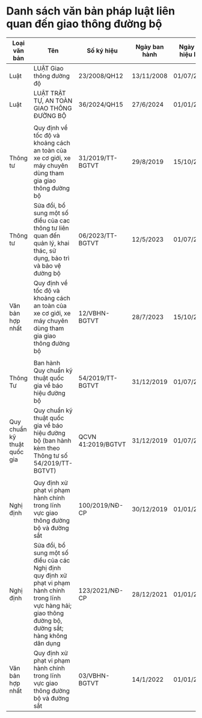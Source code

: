 # Danh sách văn bản pháp luật liên quan đến giao thông đường bộ

| Loại văn bản                | Tên                                                                                                                                                             | Số ký hiệu         | Ngày ban hành | Ngày có hiệu lực | Hiệu lực                          | Nguồn    | Xem online              |
| --------------------------- | --------------------------------------------------------------------------------------------------------------------------------------------------------------- | ------------------ | ------------- | ---------------- | --------------------------------- | -------- | ----------------------- |
| Luật                        | LUẬT Giao thông đường độ                                                                                                                                        | 23/2008/QH12       | 13/11/2008    | 01/07/2009       | Còn hiệu lực (đến hết 31/12/2024) | [0]      | [CSDLQG về VBPL][0]     |
| Luật                        | LUẬT TRẬT TỰ, AN TOÀN GIAO THÔNG ĐƯỜNG BỘ                                                                                                                       | 36/2024/QH15       | 27/6/2024     | 01/01/2025       | Chưa có hiệu lực                  | [4]      |                         |
|                             |                                                                                                                                                                 |                    |               |                  |                                   |          |                         |
| Thông tư                    | Quy định về tốc độ và khoảng cách an toàn của xe cơ giới, xe máy chuyên dùng tham gia giao thông đường bộ                                                       | 31/2019/TT-BGTVT   | 29/8/2019     | 15/10/2019       | Hết hiệu lực một phần             | [1]      | [CSDLQG về VBPL][1]     |
| Thông tư                    | Sửa đổi, bổ sung một số điều của cac thông tư liên quan đến quản lý, khai thác, sử dụng, bảo trì và bảo vệ đường bộ                                             | 06/2023/TT-BGTVT   | 12/5/2023     | 01/07/2023       | Hết hiệu lực một phần             | [9]      | [CSDLQG về VBPL][9]     |
| Văn bản hợp nhất            | Quy định về tốc độ và khoảng cách an toàn của xe cơ giới, xe máy chuyên dùng tham gia giao thông đường bộ                                                       | 12/VBHN-BGTVT      | 28/7/2023     | 15/10/2019       | Còn hiệu lực                      | [2], [5] | [Công báo Chính phủ][5] |
|                             |                                                                                                                                                                 |                    |               |                  |                                   |          |                         |
| Thông Tư                    | Ban hành Quy chuẩn kỹ thuật quốc gia về báo hiệu đường bộ                                                                                                       | 54/2019/TT-BGTVT   | 31/12/2019    | 01/07/2020       | Còn hiệu lực                      | [3]      | [CSDLQG về VBPL][3]     |
| Quy chuẩn kỹ thuật quốc gia | Quy chuẩn kỹ thuật quốc gia về báo hiệu đường bộ (ban hành kèm theo Thông tư số 54/2019/TT-BGTVT)                                                               | QCVN 41:2019/BGTVT | 31/12/2019    | 01/07/2020       | Còn hiệu lực                      | [3]      | [CSDLQG về VBPL][3]     |
|                             |                                                                                                                                                                 |                    |               |                  |                                   |          |                         |
| Nghị định                   | Quy định xử phạt vi phạm hành chính trong lĩnh vực giao thông đường bộ và đường sắt                                                                             | 100/2019/NĐ-CP     | 30/12/2019    | 01/01/2020       | Hết hiệu lực một phần             | [6]      | [CSDLQG về VBPL][6]     |
| Nghị định                   | Sửa đổi, bổ sung một số điều của các Nghị định quy định xử phạt vi phạm hành chính trong lĩnh vực hàng hải; giao thông đường bộ, đường sắt; hàng không dân dụng | 123/2021/NĐ-CP     | 28/12/2021    | 01/01/2022       | Còn hiệu lực                      | [7]      | [CSDLQG về VBPL][7]     |
| Văn bản hợp nhất            | Quy định xử phạt vi phạm hành chính trong lĩnh vực giao thông đường bộ và đường sắt                                                                             | 03/VBHN-BGTVT      | 14/1/2022     | 01/01/2022       | Còn hiệu lực                      | [8]      |                         |

[0]: https://vbpl.vn/TW/Pages/vbpq-toanvan.aspx?ItemID=12333
[4]: https://congan.phuyen.gov.vn/laws/detail/Luat-trat-tu-an-toan-giao-thong-duong-bo-2024-987/
[1]: https://vbpl.vn/TW/Pages/vbpq-toanvan.aspx?ItemID=138236
[2]: https://mt.gov.vn/vn/tin-tuc/90983/hop-nhat-thong-tu-quy-dinh-ve-toc-do-va-khoang-cach-an-toan-cua-xe-co-gioi--xe-may-chuyen-dung-tham-gia-giao-thong-tren-duong-bo.aspx
[3]: https://vbpl.vn/TW/Pages/vbpq-toanvan.aspx?ItemID=143468
[5]: https://congbao.chinhphu.vn/noi-dung-van-ban-so-12-vbhn-bgtvt-40704
[6]: https://vbpl.vn/TW/Pages/vbpq-toanvan.aspx?ItemID=140152
[7]: https://vbpl.vn/TW/Pages/vbpq-toanvan.aspx?ItemID=153339
[8]: https://mt.gov.vn/tk/tin-tuc/78193/hop-nhat-nghi-dinh-quy-dinh-xu-phat-vi-pham-hanh-chinh-trong-linh-vuc-giao-thong-duong-bo-va-duong-sat.aspx
[9]: https://vbpl.vn/TW/Pages/vbpq-toanvan.aspx?ItemID=161092
